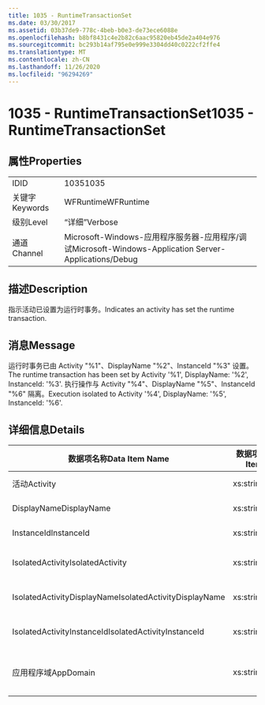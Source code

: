 ```yaml
---
title: 1035 - RuntimeTransactionSet
ms.date: 03/30/2017
ms.assetid: 03b37de9-778c-4beb-b0e3-de73ece6088e
ms.openlocfilehash: b8bf8431c4e2b82c6aac95820eb45de2a404e976
ms.sourcegitcommit: bc293b14af795e0e999e3304dd40c0222cf2ffe4
ms.translationtype: MT
ms.contentlocale: zh-CN
ms.lasthandoff: 11/26/2020
ms.locfileid: "96294269"
---
```

# <a name="1035---runtimetransactionset"></a><span data-ttu-id="d83e8-102">1035 - RuntimeTransactionSet</span><span class="sxs-lookup"><span data-stu-id="d83e8-102">1035 - RuntimeTransactionSet</span></span>

## <a name="properties"></a><span data-ttu-id="d83e8-103">属性</span><span class="sxs-lookup"><span data-stu-id="d83e8-103">Properties</span></span>  
  
|||  
|-|-|  
|<span data-ttu-id="d83e8-104">ID</span><span class="sxs-lookup"><span data-stu-id="d83e8-104">ID</span></span>|<span data-ttu-id="d83e8-105">1035</span><span class="sxs-lookup"><span data-stu-id="d83e8-105">1035</span></span>|  
|<span data-ttu-id="d83e8-106">关键字</span><span class="sxs-lookup"><span data-stu-id="d83e8-106">Keywords</span></span>|<span data-ttu-id="d83e8-107">WFRuntime</span><span class="sxs-lookup"><span data-stu-id="d83e8-107">WFRuntime</span></span>|  
|<span data-ttu-id="d83e8-108">级别</span><span class="sxs-lookup"><span data-stu-id="d83e8-108">Level</span></span>|<span data-ttu-id="d83e8-109">“详细”</span><span class="sxs-lookup"><span data-stu-id="d83e8-109">Verbose</span></span>|  
|<span data-ttu-id="d83e8-110">通道</span><span class="sxs-lookup"><span data-stu-id="d83e8-110">Channel</span></span>|<span data-ttu-id="d83e8-111">Microsoft-Windows-应用程序服务器-应用程序/调试</span><span class="sxs-lookup"><span data-stu-id="d83e8-111">Microsoft-Windows-Application Server-Applications/Debug</span></span>|  
  
## <a name="description"></a><span data-ttu-id="d83e8-112">描述</span><span class="sxs-lookup"><span data-stu-id="d83e8-112">Description</span></span>  

 <span data-ttu-id="d83e8-113">指示活动已设置为运行时事务。</span><span class="sxs-lookup"><span data-stu-id="d83e8-113">Indicates an activity has set the runtime transaction.</span></span>  
  
## <a name="message"></a><span data-ttu-id="d83e8-114">消息</span><span class="sxs-lookup"><span data-stu-id="d83e8-114">Message</span></span>  

 <span data-ttu-id="d83e8-115">运行时事务已由 Activity "%1"、DisplayName "%2"、InstanceId "%3" 设置。</span><span class="sxs-lookup"><span data-stu-id="d83e8-115">The runtime transaction has been set by Activity '%1', DisplayName: '%2', InstanceId: '%3'.</span></span>  <span data-ttu-id="d83e8-116">执行操作与 Activity "%4"、DisplayName "%5"、InstanceId "%6" 隔离。</span><span class="sxs-lookup"><span data-stu-id="d83e8-116">Execution isolated to Activity '%4', DisplayName: '%5', InstanceId: '%6'.</span></span>  
  
## <a name="details"></a><span data-ttu-id="d83e8-117">详细信息</span><span class="sxs-lookup"><span data-stu-id="d83e8-117">Details</span></span>  
  
|<span data-ttu-id="d83e8-118">数据项名称</span><span class="sxs-lookup"><span data-stu-id="d83e8-118">Data Item Name</span></span>|<span data-ttu-id="d83e8-119">数据项类型</span><span class="sxs-lookup"><span data-stu-id="d83e8-119">Data Item Type</span></span>|<span data-ttu-id="d83e8-120">描述</span><span class="sxs-lookup"><span data-stu-id="d83e8-120">Description</span></span>|  
|--------------------|--------------------|-----------------|  
|<span data-ttu-id="d83e8-121">活动</span><span class="sxs-lookup"><span data-stu-id="d83e8-121">Activity</span></span>|<span data-ttu-id="d83e8-122">xs:string</span><span class="sxs-lookup"><span data-stu-id="d83e8-122">xs:string</span></span>|<span data-ttu-id="d83e8-123">活动的类型名称。</span><span class="sxs-lookup"><span data-stu-id="d83e8-123">The type name of the activity.</span></span>|  
|<span data-ttu-id="d83e8-124">DisplayName</span><span class="sxs-lookup"><span data-stu-id="d83e8-124">DisplayName</span></span>|<span data-ttu-id="d83e8-125">xs:string</span><span class="sxs-lookup"><span data-stu-id="d83e8-125">xs:string</span></span>|<span data-ttu-id="d83e8-126">活动的显示名称。</span><span class="sxs-lookup"><span data-stu-id="d83e8-126">The display name of the activity.</span></span>|  
|<span data-ttu-id="d83e8-127">InstanceId</span><span class="sxs-lookup"><span data-stu-id="d83e8-127">InstanceId</span></span>|<span data-ttu-id="d83e8-128">xs:string</span><span class="sxs-lookup"><span data-stu-id="d83e8-128">xs:string</span></span>|<span data-ttu-id="d83e8-129">活动的实例 ID。</span><span class="sxs-lookup"><span data-stu-id="d83e8-129">The instance id of the activity.</span></span>|  
|<span data-ttu-id="d83e8-130">IsolatedActivity</span><span class="sxs-lookup"><span data-stu-id="d83e8-130">IsolatedActivity</span></span>|<span data-ttu-id="d83e8-131">xs:string</span><span class="sxs-lookup"><span data-stu-id="d83e8-131">xs:string</span></span>|<span data-ttu-id="d83e8-132">事务隔离到的活动的类型名称。</span><span class="sxs-lookup"><span data-stu-id="d83e8-132">The type name of the activity that the transaction is isolated to.</span></span>|  
|<span data-ttu-id="d83e8-133">IsolatedActivityDisplayName</span><span class="sxs-lookup"><span data-stu-id="d83e8-133">IsolatedActivityDisplayName</span></span>|<span data-ttu-id="d83e8-134">xs:string</span><span class="sxs-lookup"><span data-stu-id="d83e8-134">xs:string</span></span>|<span data-ttu-id="d83e8-135">事务隔离到的活动的显示名称。</span><span class="sxs-lookup"><span data-stu-id="d83e8-135">The display name of the activity that the transaction is isolated to.</span></span>|  
|<span data-ttu-id="d83e8-136">IsolatedActivityInstanceId</span><span class="sxs-lookup"><span data-stu-id="d83e8-136">IsolatedActivityInstanceId</span></span>|<span data-ttu-id="d83e8-137">xs:string</span><span class="sxs-lookup"><span data-stu-id="d83e8-137">xs:string</span></span>|<span data-ttu-id="d83e8-138">事务隔离到的活动的实例 ID。</span><span class="sxs-lookup"><span data-stu-id="d83e8-138">The instance id of the activity that the transaction is isolated to.</span></span>|  
|<span data-ttu-id="d83e8-139">应用程序域</span><span class="sxs-lookup"><span data-stu-id="d83e8-139">AppDomain</span></span>|<span data-ttu-id="d83e8-140">xs:string</span><span class="sxs-lookup"><span data-stu-id="d83e8-140">xs:string</span></span>|<span data-ttu-id="d83e8-141">由 AppDomain.CurrentDomain.FriendlyName 返回的字符串。</span><span class="sxs-lookup"><span data-stu-id="d83e8-141">The string returned by AppDomain.CurrentDomain.FriendlyName.</span></span>|
